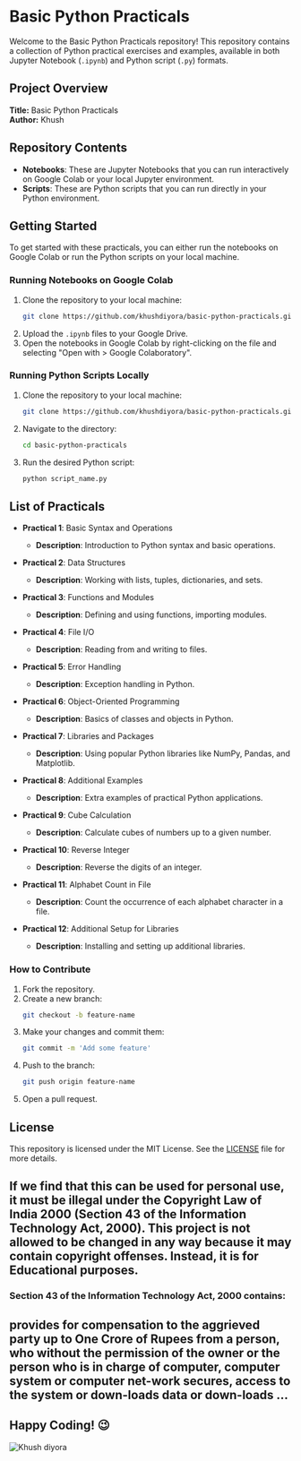 # Basic Python Practicals

Welcome to the Basic Python Practicals repository! This repository contains a collection of Python practical exercises and examples, available in both Jupyter Notebook (`.ipynb`) and Python script (`.py`) formats.


## Project Overview

**Title:** Basic Python Practicals <br>
**Author:** Khush


## Repository Contents

- **Notebooks**: These are Jupyter Notebooks that you can run interactively on Google Colab or your local Jupyter environment.
- **Scripts**: These are Python scripts that you can run directly in your Python environment.

## Getting Started

To get started with these practicals, you can either run the notebooks on Google Colab or run the Python scripts on your local machine.

### Running Notebooks on Google Colab

1. Clone the repository to your local machine:
    ```bash
    git clone https://github.com/khushdiyora/basic-python-practicals.git
    ```
2. Upload the `.ipynb` files to your Google Drive.
3. Open the notebooks in Google Colab by right-clicking on the file and selecting "Open with > Google Colaboratory".

### Running Python Scripts Locally

1. Clone the repository to your local machine:
    ```bash
    git clone https://github.com/khushdiyora/basic-python-practicals.git
    ```
2. Navigate to the directory:
    ```bash
    cd basic-python-practicals
    ```
3. Run the desired Python script:
    ```bash
    python script_name.py
    ```

## List of Practicals

- **Practical 1**: Basic Syntax and Operations
  - **Description**: Introduction to Python syntax and basic operations.

- **Practical 2**: Data Structures
  - **Description**: Working with lists, tuples, dictionaries, and sets.

- **Practical 3**: Functions and Modules
  - **Description**: Defining and using functions, importing modules.

- **Practical 4**: File I/O
  - **Description**: Reading from and writing to files.

- **Practical 5**: Error Handling
  - **Description**: Exception handling in Python.

- **Practical 6**: Object-Oriented Programming
  - **Description**: Basics of classes and objects in Python.

- **Practical 7**: Libraries and Packages
  - **Description**: Using popular Python libraries like NumPy, Pandas, and Matplotlib.

- **Practical 8**: Additional Examples
  - **Description**: Extra examples of practical Python applications.

- **Practical 9**: Cube Calculation
  - **Description**: Calculate cubes of numbers up to a given number.

- **Practical 10**: Reverse Integer
  - **Description**: Reverse the digits of an integer.

- **Practical 11**: Alphabet Count in File
  - **Description**: Count the occurrence of each alphabet character in a file.

- **Practical 12**: Additional Setup for Libraries
  - **Description**: Installing and setting up additional libraries.

### How to Contribute

1. Fork the repository.
2. Create a new branch:
    ```bash
    git checkout -b feature-name
    ```
3. Make your changes and commit them:
    ```bash
    git commit -m 'Add some feature'
    ```
4. Push to the branch:
    ```bash
    git push origin feature-name
    ```
5. Open a pull request.

## License

This repository is licensed under the MIT License. See the [LICENSE](LICENSE) file for more details.

## If we find that this can be used for personal use, it must be illegal under the Copyright Law of India 2000 (Section 43 of the Information Technology Act, 2000). This project is not allowed to be changed in any way because it may contain copyright offenses. Instead, it is for Educational purposes.

### Section 43 of the Information Technology Act, 2000 contains:

## provides for compensation to the aggrieved party up to One Crore of Rupees from a person, who without the permission of the owner or the person who is in charge of computer, computer system or computer net-work secures, access to the system or down-loads data or down-loads ...

## Happy Coding! 😉


![Khush diyora](https://github.com/user-attachments/assets/2cceda39-3a1a-44ff-aa96-556057017ee9)



